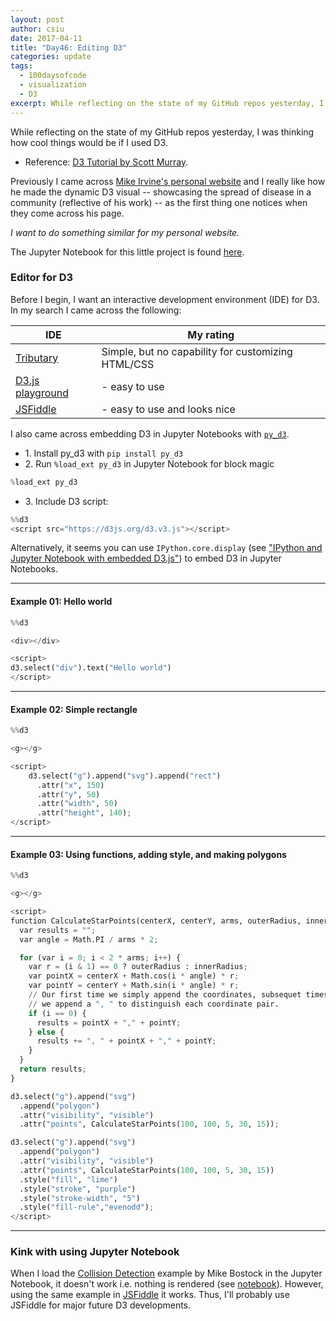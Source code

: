 ```yaml
---
layout: post
author: csiu
date: 2017-04-11
title: "Day46: Editing D3"
categories: update
tags:
  - 100daysofcode
  - visualization
  - D3
excerpt: While reflecting on the state of my GitHub repos yesterday, I was thinking how cool things would be if I used D3.
---
```

<script src="https://d3js.org/d3.v3.js"></script>

While reflecting on the state of my GitHub repos yesterday, I was thinking how cool things would be if I used D3.

- Reference: [D3 Tutorial by Scott Murray](http://alignedleft.com/tutorials/d3/).

Previously I came across [Mike Irvine's personal website](http://sempwn.github.io) [<i class="fa fa-github"></i>](https://github.com/sempwn/sempwn.github.io) and I really like how he made the dynamic D3 visual -- showcasing the spread of disease in a community (reflective of his work) -- as the first thing one notices when they come across his page.

*I want to do something similar for my personal website.*

The Jupyter Notebook for this little project is found [here](https://nbviewer.jupyter.org/github/csiu/100daysofcode/blob/master/visualization/day46-embed-d3.ipynb).

### Editor for D3

Before I begin, I want an interactive development environment (IDE) for D3. In my search I came across the following:

| IDE | My rating |
|-----|--------|
| [Tributary](http://tributary.io/inlet/4653053) | Simple, but no capability for customizing HTML/CSS |
| [D3.js playground](http://phrogz.net/js/d3-playground/#BlankDefault) | <i class="fa fa-star"></i> - easy to use |
| [JSFiddle](https://jsfiddle.net/csiu/jxeLfhd4/) | <i class="fa fa-star"></i><i class="fa fa-star"></i> - easy to use and looks nice |

I also came across embedding D3 in Jupyter Notebooks with [`py_d3`](https://github.com/ResidentMario/py_d3).

- 1\. Install py_d3 with `pip install py_d3`
- 2\. Run `%load_ext py_d3` in Jupyter Notebook for block magic

```python
%load_ext py_d3
```

- 3\. Include D3 script:

```python
%%d3
<script src="https://d3js.org/d3.v3.js"></script>
```

Alternatively, it seems you can use `IPython.core.display` (see ["IPython and Jupyter Notebook with embedded D3.js"](httjsp://www.bogotobogo.com/python/IPython/iPython_Jupyter_Notebook_with_Embedded_D3.php)) to embed D3 in Jupyter Notebooks.

---

#### Example 01: Hello world

```python
%%d3

<div></div>

<script>
d3.select("div").text("Hello world")
</script>
```

<script>
requirejs.config({
    paths: {
        d3: "//cdnjs.cloudflare.com/ajax/libs/d3/3.5.17/d3"
    }
});

require(['d3'], function(d3) {
    window.d3 = d3;
});
</script>
<script>
_select = d3.select;

d3.select1 = function(selection) {
    return _select("#d3-cell-1").select(selection);
}
d3.selectAll1 = function(selection) {
    return _select("#d3-cell-1").selectAll(selection);
}
</script>

<g id="d3-cell-1">
<div></div>
<script>
d3.select1("div").text("Hello world")
</script>
</g>

---

#### Example 02: Simple rectangle

```python
%%d3

<g></g>

<script>
    d3.select("g").append("svg").append("rect")
      .attr("x", 150)
      .attr("y", 50)
      .attr("width", 50)
      .attr("height", 140);
</script>
```

<script>
requirejs.config({
    paths: {
        d3: "//cdnjs.cloudflare.com/ajax/libs/d3/3.5.17/d3"
    }
});

require(['d3'], function(d3) {
    window.d3 = d3;
});
</script>
<script>
_select = d3.select;

d3.select2 = function(selection) {
    return _select("#d3-cell-2").select(selection);
}
d3.selectAll2 = function(selection) {
    return _select("#d3-cell-2").selectAll(selection);
}
</script>

<g id="d3-cell-2">
<g></g>
<script>
    d3.select2("g").append("svg").append("rect")
      .attr("x", 150)
      .attr("y", 50)
      .attr("width", 50)
      .attr("height", 140);
</script>
</g>

---

#### Example 03: Using functions, adding style, and making polygons

```python
%%d3

<g></g>

<script>
function CalculateStarPoints(centerX, centerY, arms, outerRadius, innerRadius) {
  var results = "";
  var angle = Math.PI / arms * 2;

  for (var i = 0; i < 2 * arms; i++) {
    var r = (i & 1) == 0 ? outerRadius : innerRadius;
    var pointX = centerX + Math.cos(i * angle) * r;
    var pointY = centerY + Math.sin(i * angle) * r;
    // Our first time we simply append the coordinates, subsequet times
    // we append a ", " to distinguish each coordinate pair.
    if (i == 0) {
      results = pointX + "," + pointY;
    } else {
      results += ", " + pointX + "," + pointY;
    }
  }
  return results;
}

d3.select("g").append("svg")
  .append("polygon")
  .attr("visibility", "visible")
  .attr("points", CalculateStarPoints(100, 100, 5, 30, 15));

d3.select("g").append("svg")
  .append("polygon")
  .attr("visibility", "visible")
  .attr("points", CalculateStarPoints(100, 100, 5, 30, 15))
  .style("fill", "lime")
  .style("stroke", "purple")
  .style("stroke-width", "5")
  .style("fill-rule","evenodd");
</script>
```

<script>
requirejs.config({
    paths: {
        d3: "//cdnjs.cloudflare.com/ajax/libs/d3/3.5.17/d3"
    }
});

require(['d3'], function(d3) {
    window.d3 = d3;
});
</script>
<script>
_select = d3.select;

d3.select3 = function(selection) {
    return _select("#d3-cell-3").select(selection);
}
d3.selectAll3 = function(selection) {
    return _select("#d3-cell-3").selectAll(selection);
}
</script>

<g id="d3-cell-3">
<g></g>
<script>
function CalculateStarPoints(centerX, centerY, arms, outerRadius, innerRadius) {
  var results = "";
  var angle = Math.PI / arms * 2;

  for (var i = 0; i < 2 * arms; i++) {
    var r = (i & 1) == 0 ? outerRadius : innerRadius;
    var pointX = centerX + Math.cos(i * angle) * r;
    var pointY = centerY + Math.sin(i * angle) * r;
    // Our first time we simply append the coordinates, subsequet times
    // we append a ", " to distinguish each coordinate pair.
    if (i == 0) {
      results = pointX + "," + pointY;
    } else {
      results += ", " + pointX + "," + pointY;
    }
  }
  return results;
}

d3.select3("g").append("svg")
  .append("polygon")
  .attr("visibility", "visible")
  .attr("points", CalculateStarPoints(100, 100, 5, 30, 15));

d3.select3("g").append("svg")
  .append("polygon")
  .attr("visibility", "visible")
  .attr("points", CalculateStarPoints(100, 100, 5, 30, 15))
  .style("fill", "lime")
  .style("stroke", "purple")
  .style("stroke-width", "5")
  .style("fill-rule","evenodd");
</script>
</g>

---

### Kink with using Jupyter Notebook

When I load the [Collision Detection](https://bl.ocks.org/mbostock/3231298) example by Mike Bostock in the Jupyter Notebook, it doesn't work i.e. nothing is rendered (see [notebook](https://nbviewer.jupyter.org/github/csiu/100daysofcode/blob/master/visualization/day46-embed-d3.ipynb)). However, using the same example in [JSFiddle](https://jsfiddle.net/csiu/w31tuvg8/) it works. Thus, I'll probably use JSFiddle for major future D3 developments.
